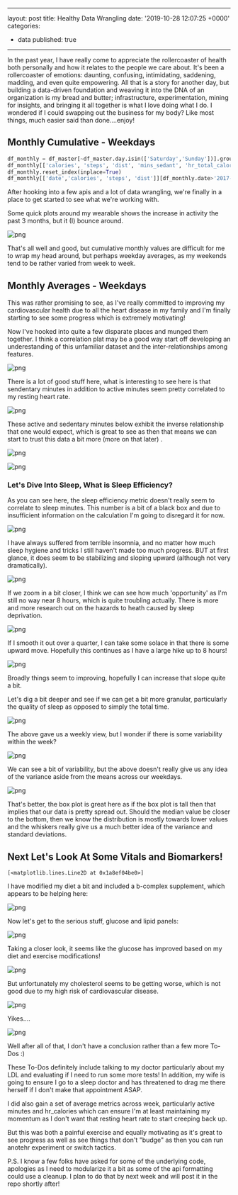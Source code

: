 
---
layout: post
title: Healthy Data Wrangling
date: '2019-10-28 12:07:25 +0000'
categories:
  - data
published: true
---

In the past year, I have really come to appreciate the rollercoaster of health both personally and how it relates to the people we care about.  It's been a rollercoaster of emotions: daunting, confusing, intimidating, saddening, madding, and even quite empowering.  All that is a story for another day, but building a data-driven foundation and weaving it into the DNA of an organization is my bread and butter; infrastructure, experimentation, mining for insights, and bringing it all together is what I love doing what I do.  I wondered if I could swapping out the business for my body?  Like most things, much easier said than done....enjoy!

## Monthly Cumulative - Weekdays


```python
df_monthly = df_master[~df_master.day.isin(['Saturday','Sunday'])].groupby(pd.Grouper(key='date', freq='M'))[cols_avg].agg('sum')
df_monthly[['calories', 'steps', 'dist', 'mins_sedant', 'hr_total_calories', 'mins_active_light', 'calc_active_mins', 'totalSleepMinutesAsleep', 'totalSleep_deep_mins', 'totalSleep_rem_mins', 'totalSleep_wake_mins', 'totalSleepTimeInBed']][df_monthly.index > '2017-07-31'].tail(10)
df_monthly.reset_index(inplace=True)
df_monthly[['date','calories', 'steps', 'dist']][df_monthly.date>'2017-11-01'].plot(subplots=True,x='date',figsize=(12,9), sharex=True, legend=True,title='Monthly Cumulative Calories, Steps, Distances')
```
After hooking into a few apis and a lot of data wrangling, we're finally in a place to get started to see what we're working with.  

Some quick plots around my wearable shows the increase in activity the past 3 months, but it (I) bounce around.

![png](../images/health_post/support_post_health_6_1.png)

That's all well and good, but cumulative monthly values are difficult for me to wrap my head around, but perhaps weekday averages, as my weekends tend to be rather varied from week to week.

## Monthly Averages - Weekdays

This was rather promising to see, as I've really committed to improving my cardiovascular health due to all the heart disease in my family and I'm finally starting to see some progress which is extremely motivating!

Now I've hooked into quite a few disparate places and munged them together.  I think a correlation plat may be a good way start off developing an underestanding of this unfamiliar dataset and the inter-relationships among features.  


![png](../images/health_post/support_post_health_8_0.png)


There is a lot of good stuff here, what is interesting to see here is that sendentary minutes in addition to active minutes seem pretty correlated to my resting heart rate.


![png](../images/health_post/support_post_health_9_0.png)

These active and sedentary minutes below exhibit the inverse relationship that one would expect, which is great to see as then that means we can start to trust this data a bit more (more on that later) .


![png](../images/health_post/support_post_health_10_0.png)




![png](../images/health_post/support_post_health_11_0.png)


### Let's Dive Into Sleep, What is Sleep Efficiency? 

As you can see here, the sleep efficiency metric doesn't really seem to correlate to sleep minutes.  This number is a bit of a black box and due to insufficient information on the calculation I'm going to disregard it for now.

![png](../images/health_post/support_post_health_14_1.png)

I have always suffered from terrible insomnia, and no matter how much sleep hygiene and tricks I still haven't made too much progress. BUT at first glance, it does seem to be stabilizing and sloping upward (although not very dramatically).

![png](../images/health_post/support_post_health_16_1.png)

If we zoom in a bit closer, I think we can see how much 'opportunity' as I'm still no way near 8 hours, which is quite troubling actually.  There is more and more research out on the hazards to heath caused by sleep deprivation.

![png](../images/health_post/support_post_health_18_1.png)

If I smooth it out over a quarter, I can take some solace in that there is some upward move.  Hopefully this continues as I have a large hike up to 8 hours!  

![png](../images/health_post/support_post_health_19_1.png)

Broadly things seem to improving, hopefully I can increase that slope quite a bit. 

Let's dig a bit deeper and see if we can get a bit more granular, particularly the quality of sleep as opposed to simply the total time.

![png](../images/health_post/support_post_health_21_1.png)

The above gave us a weekly view, but I wonder if there is some variability within the week?

![png](../images/health_post/support_post_health_23_2.png)

We can see a bit of variability, but the above doesn't really give us any idea of the variance aside from the means across our weekdays.


![png](../images/health_post/support_post_health_25_0.png)

That's better, the box plot is great here as if the box plot is tall then that implies that our data is pretty spread out.  Should the median value be closer to the bottom, then we know the distribution is mostly towards lower values and the whiskers really give us a much better idea of the variance and standard deviations.



## Next Let's Look At Some Vitals and Biomarkers!



    [<matplotlib.lines.Line2D at 0x1a8ef04be0>]

I have modified my diet a bit and included a b-complex supplement, which appears to be helping here:

![png](../images/health_post/support_post_health_44_1.png)

Now let's get to the serious stuff, glucose and lipid panels:


![png](../images/health_post/support_post_health_45_1.png)

Taking a closer look, it seems like the glucose has improved based on my diet and exercise modifications!


![png](../images/health_post/support_post_health_46_1.png)


But unfortunately my cholesterol seems to be getting worse, which is not good due to my high risk of cardiovascular disease.


![png](../images/health_post/support_post_health_47_1.png)

Yikes....

![png](../images/health_post/support_post_health_48_0.png)


Well after all of that, I don't have a conclusion rather than a few more To-Dos :) 

These To-Dos definitely include talking to my doctor particularly about my LDL and evaluating if I need to run some more tests!  In addition, my wife is going to ensure I go to a sleep doctor and has threatened to drag me there herself if I don't make that appointment ASAP.

I did also gain a set of average metrics across week, particularly active minutes and hr_calories which can ensure I'm at least maintaining my momentum as I don't want that resting heart rate to start creeping back up.

But this was both a painful exercise and equally motivating as it's great to see progress as well as see things that don't "budge" as then you can run anotehr experiment or switch tactics.  

P.S. I know a few folks have asked for some of the underlying code, apologies as I need to modularize it a bit as some of the api formatting could use a cleanup.  I plan to do that by next week and will post it in the repo shortly after!




